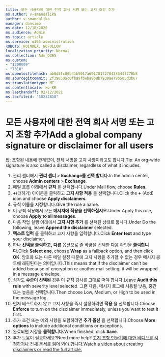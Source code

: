 ```yaml
---
title: 모든 사용자에 대한 전역 회사 서명 또는 고지 조항 추가
ms.author: v-smandalika
author: v-smandalika
manager: dansimp
ms.date: 12/18/2020
ms.audience: Admin
ms.topic: article
ms.service: o365-administration
ROBOTS: NOINDEX, NOFOLLOW
localization_priority: Normal
ms.collection: Adm_O365
ms.custom:
- "1200009"
- "7310"
ms.openlocfilehash: ab0d3fc80b41b9017a6917817270438644f770b8
ms.sourcegitcommit: 2f39850ac0fba9fbeba9b8b7939ae79b505d3b67
ms.translationtype: MT
ms.contentlocale: ko-KR
ms.lasthandoff: 02/12/2021
ms.locfileid: "50232818"
---
```

# <a name="add-a-global-company-signature-or-disclaimer-for-all-users"></a><span data-ttu-id="04729-102">모든 사용자에 대한 전역 회사 서명 또는 고지 조항 추가</span><span class="sxs-lookup"><span data-stu-id="04729-102">Add a global company signature or disclaimer for all users</span></span>

<span data-ttu-id="04729-103">팁: 포함된 내용에 관계없이, 전체 서명을 고지 사항이라고도 합니다.</span><span class="sxs-lookup"><span data-stu-id="04729-103">Tip: An org-wide signature is also called a disclaimer, regardless of what it includes.</span></span>

1. <span data-ttu-id="04729-104">관리 센터에서 **관리 센터**  >  **Exchange를 선택 합니다.**</span><span class="sxs-lookup"><span data-stu-id="04729-104">In the admin center, choose **Admin centers** > **Exchange**.</span></span>
2. <span data-ttu-id="04729-105">메일 흐름 아래에서 **규칙** 을 선택합니다.</span><span class="sxs-lookup"><span data-stu-id="04729-105">Under Mail flow, choose **Rules**.</span></span>
3. <span data-ttu-id="04729-106">**+**(더하기) 아이콘을 클릭하고 **고지 사항 적용** 을 선택합니다.</span><span class="sxs-lookup"><span data-stu-id="04729-106">Click the **+** (Add) icon and choose **Apply disclaimers**.</span></span>
4. <span data-ttu-id="04729-107">규칙 이름을 지정합니다.</span><span class="sxs-lookup"><span data-stu-id="04729-107">Give the rule a name.</span></span>
5. <span data-ttu-id="04729-108">이 규칙 적용에서 모든 **메시지에 적용을 선택하십시오.**</span><span class="sxs-lookup"><span data-stu-id="04729-108">Under Apply this rule, choose **Apply to all messages**.</span></span>
6. <span data-ttu-id="04729-109">다음 작업 실행 아래에서 **고지 사항 추가** 를 선택된 상태로 둡니다.</span><span class="sxs-lookup"><span data-stu-id="04729-109">Under Do the following, leave **Append the disclaimer** selected.</span></span>
7. <span data-ttu-id="04729-110">**텍스트 입력** 을 클릭하고 고지 사항을 입력합니다.</span><span class="sxs-lookup"><span data-stu-id="04729-110">Click **Enter text** and type your disclaimer.</span></span>
8. <span data-ttu-id="04729-111">하나 **선택을 클릭하고,** **다른** 옵션으로 줄 바꿈을 선택한 다음 확인을 **클릭합니다.**</span><span class="sxs-lookup"><span data-stu-id="04729-111">Click **Select one**, choose **Wrap** as a fallback option, and then click **OK**.</span></span> <span data-ttu-id="04729-112">암호화 또는 다른 메일 설정 때문에 고지 사항을 추가할 수 없는 경우 메시지 봉투에 래핑된다는 의미입니다.</span><span class="sxs-lookup"><span data-stu-id="04729-112">This means that if the disclaimer can't be added because of encryption or another mail setting, it will be wrapped in a message envelope.</span></span>
9. <span data-ttu-id="04729-113">심각도 **수준이 선택된** 경우 이 규칙 감사를 그대로 떠야 합니다.</span><span class="sxs-lookup"><span data-stu-id="04729-113">Leave **Audit this rule** with severity level selected.</span></span> <span data-ttu-id="04729-114">그런 다음, 메시지 로그에 사용될 낮음, 중간 또는 높음을 선택합니다.</span><span class="sxs-lookup"><span data-stu-id="04729-114">Then choose Low, Medium, or High to be used in the message log.</span></span>
10. <span data-ttu-id="04729-115">먼저 테스트하지 않고 고지 사항을 즉시 설정하려면 **적용** 을 선택합니다.</span><span class="sxs-lookup"><span data-stu-id="04729-115">Choose **Enforce** to turn on the disclaimer immediately, unless you want to test it first.</span></span>
11. <span data-ttu-id="04729-116">추가 조건 또는 예외 사항을 포함하려면 **추가 옵션** 을 선택합니다.</span><span class="sxs-lookup"><span data-stu-id="04729-116">Choose **More options** to include additional conditions or exceptions.</span></span>
12. <span data-ttu-id="04729-117">완료되면 저장을 **클릭합니다.**</span><span class="sxs-lookup"><span data-stu-id="04729-117">When finished, click **Save**.</span></span>
13. <span data-ttu-id="04729-118">추가 도움이 필요하세요?</span><span class="sxs-lookup"><span data-stu-id="04729-118">Need more help?</span></span> [<span data-ttu-id="04729-119">고지 조항 만들기에 대한 비디오를 시청하거나 전체 문서를 읽어 봐야 합니다.</span><span class="sxs-lookup"><span data-stu-id="04729-119">Watch a video about creating disclaimers or read the full article.</span></span>](https://support.office.com/article/2d75860f-c527-4352-a7f6-73eba54c0c72?wt.mc_id=Chat_GlobalSignature)